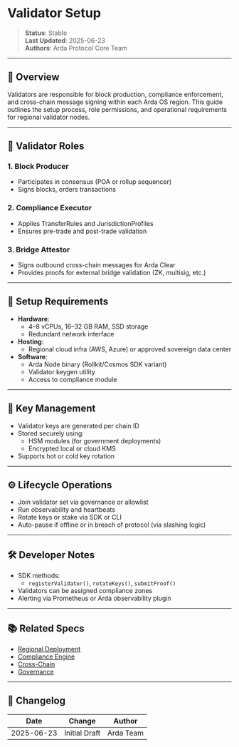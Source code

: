 # Validator Setup

> **Status**: Stable  
> **Last Updated**: 2025-06-23  
> **Authors**: Arda Protocol Core Team

---

## 🧭 Overview

Validators are responsible for block production, compliance enforcement, and cross-chain message signing within each Arda OS region. This guide outlines the setup process, role permissions, and operational requirements for regional validator nodes.

---

## 🧱 Validator Roles

### 1. **Block Producer**
- Participates in consensus (POA or rollup sequencer)
- Signs blocks, orders transactions

### 2. **Compliance Executor**
- Applies TransferRules and JurisdictionProfiles
- Ensures pre-trade and post-trade validation

### 3. **Bridge Attestor**
- Signs outbound cross-chain messages for Arda Clear
- Provides proofs for external bridge validation (ZK, multisig, etc.)

---

## 🧩 Setup Requirements

- **Hardware**:
  - 4–8 vCPUs, 16–32 GB RAM, SSD storage
  - Redundant network interface
- **Hosting**:
  - Regional cloud infra (AWS, Azure) or approved sovereign data center
- **Software**:
  - Arda Node binary (Rollkit/Cosmos SDK variant)
  - Validator keygen utility
  - Access to compliance module

---

## 🔐 Key Management

- Validator keys are generated per chain ID
- Stored securely using:
  - HSM modules (for government deployments)
  - Encrypted local or cloud KMS
- Supports hot or cold key rotation

---

## ⚙️ Lifecycle Operations

- Join validator set via governance or allowlist
- Run observability and heartbeats
- Rotate keys or stake via SDK or CLI
- Auto-pause if offline or in breach of protocol (via slashing logic)

---

## 🛠️ Developer Notes

- SDK methods:
  - `registerValidator()`, `rotateKeys()`, `submitProof()`
- Validators can be assigned compliance zones
- Alerting via Prometheus or Arda observability plugin

---

## 📚 Related Specs

- [Regional Deployment](regional-deployment.md)
- [Compliance Engine](../protocol/compliance-engine.md)
- [Cross-Chain](../middleware/cross-chain.md)
- [Governance](../middleware/governance.md)

---

## 🧭 Changelog

| Date       | Change           | Author       |
|------------|------------------|--------------|
| 2025-06-23 | Initial Draft    | Arda Team    |
